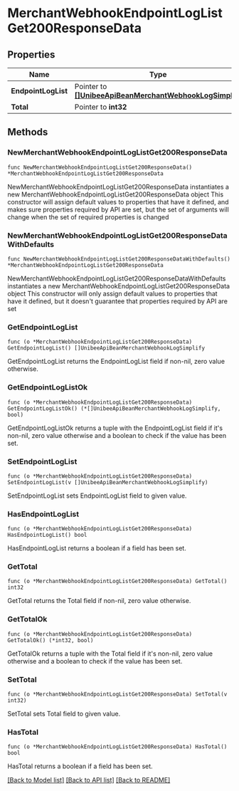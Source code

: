 # MerchantWebhookEndpointLogListGet200ResponseData

## Properties

Name | Type | Description | Notes
------------ | ------------- | ------------- | -------------
**EndpointLogList** | Pointer to [**[]UnibeeApiBeanMerchantWebhookLogSimplify**](UnibeeApiBeanMerchantWebhookLogSimplify.md) | EndpointLogList | [optional] 
**Total** | Pointer to **int32** | Total | [optional] 

## Methods

### NewMerchantWebhookEndpointLogListGet200ResponseData

`func NewMerchantWebhookEndpointLogListGet200ResponseData() *MerchantWebhookEndpointLogListGet200ResponseData`

NewMerchantWebhookEndpointLogListGet200ResponseData instantiates a new MerchantWebhookEndpointLogListGet200ResponseData object
This constructor will assign default values to properties that have it defined,
and makes sure properties required by API are set, but the set of arguments
will change when the set of required properties is changed

### NewMerchantWebhookEndpointLogListGet200ResponseDataWithDefaults

`func NewMerchantWebhookEndpointLogListGet200ResponseDataWithDefaults() *MerchantWebhookEndpointLogListGet200ResponseData`

NewMerchantWebhookEndpointLogListGet200ResponseDataWithDefaults instantiates a new MerchantWebhookEndpointLogListGet200ResponseData object
This constructor will only assign default values to properties that have it defined,
but it doesn't guarantee that properties required by API are set

### GetEndpointLogList

`func (o *MerchantWebhookEndpointLogListGet200ResponseData) GetEndpointLogList() []UnibeeApiBeanMerchantWebhookLogSimplify`

GetEndpointLogList returns the EndpointLogList field if non-nil, zero value otherwise.

### GetEndpointLogListOk

`func (o *MerchantWebhookEndpointLogListGet200ResponseData) GetEndpointLogListOk() (*[]UnibeeApiBeanMerchantWebhookLogSimplify, bool)`

GetEndpointLogListOk returns a tuple with the EndpointLogList field if it's non-nil, zero value otherwise
and a boolean to check if the value has been set.

### SetEndpointLogList

`func (o *MerchantWebhookEndpointLogListGet200ResponseData) SetEndpointLogList(v []UnibeeApiBeanMerchantWebhookLogSimplify)`

SetEndpointLogList sets EndpointLogList field to given value.

### HasEndpointLogList

`func (o *MerchantWebhookEndpointLogListGet200ResponseData) HasEndpointLogList() bool`

HasEndpointLogList returns a boolean if a field has been set.

### GetTotal

`func (o *MerchantWebhookEndpointLogListGet200ResponseData) GetTotal() int32`

GetTotal returns the Total field if non-nil, zero value otherwise.

### GetTotalOk

`func (o *MerchantWebhookEndpointLogListGet200ResponseData) GetTotalOk() (*int32, bool)`

GetTotalOk returns a tuple with the Total field if it's non-nil, zero value otherwise
and a boolean to check if the value has been set.

### SetTotal

`func (o *MerchantWebhookEndpointLogListGet200ResponseData) SetTotal(v int32)`

SetTotal sets Total field to given value.

### HasTotal

`func (o *MerchantWebhookEndpointLogListGet200ResponseData) HasTotal() bool`

HasTotal returns a boolean if a field has been set.


[[Back to Model list]](../README.md#documentation-for-models) [[Back to API list]](../README.md#documentation-for-api-endpoints) [[Back to README]](../README.md)


